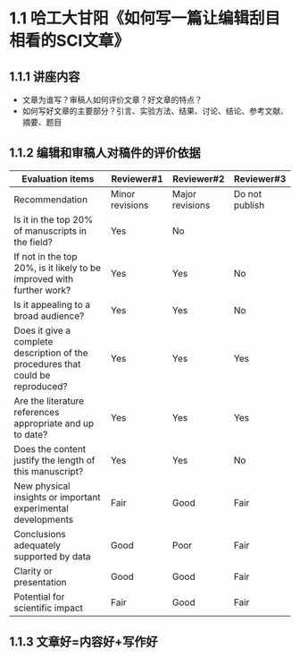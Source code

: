 # 1.1 哈工大甘阳《如何写一篇让编辑刮目相看的SCI文章》

## 1.1.1 讲座内容

- 文章为谁写？审稿人如何评价文章？好文章的特点？
- 如何写好文章的主要部分？引言、实验方法、结果、讨论、结论、参考文献、摘要、题目

## 1.1.2 编辑和审稿人对稿件的评价依据

| Evaluation items                                             | Reviewer#1      | Reviewer#2      | Reviewer#3     |
| ------------------------------------------------------------ | --------------- | --------------- | -------------- |
| Recommendation                                               | Minor revisions | Major revisions | Do not publish |
| Is it in the top 20% of manuscripts in the field?            | Yes             | No              |                |
| If not in the top 20%, is it likely to be improved with further work? | Yes             | Yes             | No             |
| Is it appealing to a broad audience?                         | Yes             | Yes             | No             |
| Does it give a complete description of the procedures that could be reproduced? | Yes             | Yes             | Yes            |
| Are the literature references appropriate and up to date?    | Yes             | Yes             | Yes            |
| Does the content justify the length of this manuscript?      | Yes             | Yes             | No             |
| New physical insights or important experimental developments | Fair            | Good            | Fair           |
| Conclusions adequately supported by data                     | Good            | Poor            | Fair           |
| Clarity or presentation                                      | Good            | Good            | Fair           |
| Potential for scientific impact                              | Fair            | Good            | Fair           |


## 1.1.3 文章好=内容好+写作好

